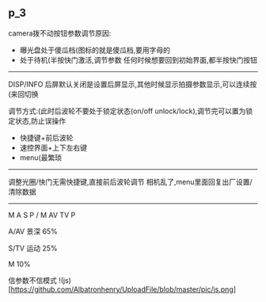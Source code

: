 p_3
-----------
camera拨不动按钮参数调节原因:
* 曝光盘处于傻瓜档(图标的就是傻瓜档,要用字母的
* 处于待机(半按快门激活,调节参数   任何时候想要回到初始界面,都半按快门按钮
---------------
DISP/INFO 后屏默认关闭是设置后屏显示,其他时候显示拍摄参数显示,可以连续按(来回切换

调节方式:(此时后波轮不要处于锁定状态(on/off unlock/lock),调节完可以置为锁定状态,防止误操作
* 快捷键+前后波轮
* 速控界面+上下左右键
* menu(最繁琐
--------------
调整光圈/快门无需快捷键,直接前后波轮调节
相机乱了,menu里面回复出厂设置/清除数据

---------------
M A S P  / M AV TV P

A/AV 景深  65%

S/TV 运动  25%

M          10%

信参数不信模式
!(js)[https://github.com/Albatronhenry/UploadFile/blob/master/pic/js.png]









